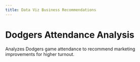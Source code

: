 ```yaml
---
title: Data Viz Business Recommendations
---
```


# Dodgers Attendance Analysis

Analyzes Dodgers game attendance to recommend marketing improvements for higher turnout.
